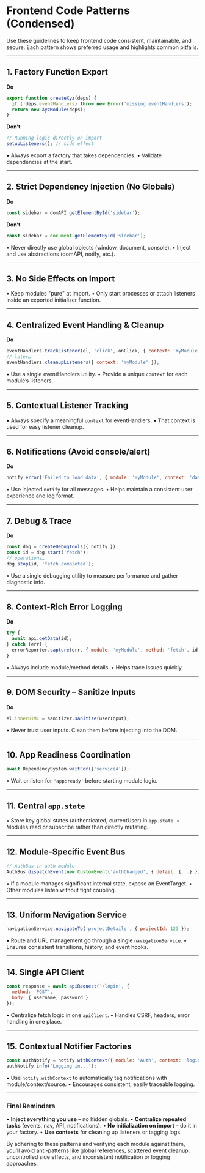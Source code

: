 # Frontend Code Patterns (Condensed)

Use these guidelines to keep frontend code consistent, maintainable, and secure. Each pattern shows preferred usage and highlights common pitfalls.

---

## 1. Factory Function Export
**Do**
```js
export function createXyz(deps) {
  if (!deps.eventHandlers) throw new Error('missing eventHandlers');
  return new XyzModule(deps);
}
```
**Don’t**
```js
// Running logic directly on import
setupListeners(); // side effect
```
• Always export a factory that takes dependencies.
• Validate dependencies at the start.

---

## 2. Strict Dependency Injection (No Globals)
**Do**
```js
const sidebar = domAPI.getElementById('sidebar');
```
**Don’t**
```js
const sidebar = document.getElementById('sidebar');
```
• Never directly use global objects (window, document, console).
• Inject and use abstractions (domAPI, notify, etc.).

---

## 3. No Side Effects on Import
• Keep modules "pure" at import.
• Only start processes or attach listeners inside an exported initializer function.

---

## 4. Centralized Event Handling & Cleanup
**Do**
```js
eventHandlers.trackListener(el, 'click', onClick, { context: 'myModule' });
// later…
eventHandlers.cleanupListeners({ context: 'myModule' });
```
• Use a single eventHandlers utility.
• Provide a unique `context` for each module’s listeners.

---

## 5. Contextual Listener Tracking
• Always specify a meaningful `context` for eventHandlers.
• That context is used for easy listener cleanup.

---

## 6. Notifications (Avoid console/alert)
**Do**
```js
notify.error('Failed to load data', { module: 'myModule', context: 'dataFetch' });
```
• Use injected `notify` for all messages.
• Helps maintain a consistent user experience and log format.

---

## 7. Debug & Trace
**Do**
```js
const dbg = createDebugTools({ notify });
const id = dbg.start('fetch');
// operations…
dbg.stop(id, 'fetch completed');
```
• Use a single debugging utility to measure performance and gather diagnostic info.

---

## 8. Context-Rich Error Logging
**Do**
```js
try {
  await api.getData(id);
} catch (err) {
  errorReporter.capture(err, { module: 'myModule', method: 'fetch', id });
}
```
• Always include module/method details.
• Helps trace issues quickly.

---

## 9. DOM Security – Sanitize Inputs
**Do**
```js
el.innerHTML = sanitizer.sanitize(userInput);
```
• Never trust user inputs. Clean them before injecting into the DOM.

---

## 10. App Readiness Coordination
```js
await DependencySystem.waitFor(['serviceA']);
```
• Wait or listen for `'app:ready'` before starting module logic.

---

## 11. Central `app.state`
• Store key global states (authenticated, currentUser) in `app.state`.
• Modules read or subscribe rather than directly mutating.

---

## 12. Module-Specific Event Bus
```js
// AuthBus in auth module
AuthBus.dispatchEvent(new CustomEvent('authChanged', { detail: {...} }));
```
• If a module manages significant internal state, expose an EventTarget.
• Other modules listen without tight coupling.

---

## 13. Uniform Navigation Service
```js
navigationService.navigateTo('projectDetails', { projectId: 123 });
```
• Route and URL management go through a single `navigationService`.
• Ensures consistent transitions, history, and event hooks.

---

## 14. Single API Client
```js
const response = await apiRequest('/login', {
  method: 'POST',
  body: { username, password }
});
```
• Centralize fetch logic in one `apiClient`.
• Handles CSRF, headers, error handling in one place.

---

## 15. Contextual Notifier Factories
```js
const authNotify = notify.withContext({ module: 'Auth', context: 'login' });
authNotify.info('Logging in...');
```
• Use `notify.withContext` to automatically tag notifications with module/context/source.
• Encourages consistent, easily traceable logging.

---

### Final Reminders
• **Inject everything you use** – no hidden globals.
• **Centralize repeated tasks** (events, nav, API, notifications).
• **No initialization on import** – do it in your factory.
• **Use contexts** for cleaning up listeners or tagging logs.

By adhering to these patterns and verifying each module against them, you’ll avoid anti-patterns like global references, scattered event cleanup, uncontrolled side effects, and inconsistent notification or logging approaches.
